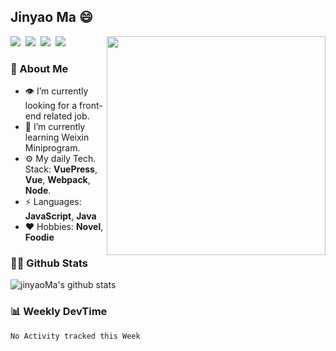 ## Jinyao Ma :smile:

<!--
**jinyaoMa/jinyaoMa** is a ✨ _special_ ✨ repository because its `README.md` (this file) appears on your GitHub profile.
-->

[![](https://img.shields.io/badge/-Blog-ff3300?style=for-the-badge&logo=blogger&logoColor=white&link=https://ma-jinyao.cn)](https://ma-jinyao.cn)<span>&nbsp;</span>
[![](https://img.shields.io/badge/-GitHub-181717?style=for-the-badge&logo=github&logoColor=white&link=https://github.com/jinyaoMa)](https://github.com/jinyaoMa)<span>&nbsp;</span>
[![](https://img.shields.io/badge/-Outlook-0078d4?style=for-the-badge&logo=microsoft%20outlook&logoColor=white&link=mailto://jinyao.ma@outlook.com)](mailto://jinyao.ma@outlook.com)<span>&nbsp;</span>
[![](https://img.shields.io/badge/-Tencent-eb1923?style=for-the-badge&logo=tencent%20qq&logoColor=white&link=https://bit.ly/3kRUe14)](https://bit.ly/3kRUe14)<span>&nbsp;</span>
<a href="https://jq.qq.com/?_wv=1027&k=qkVu4Mtr" target="_blank"><img align="right" width="350px" src="https://raw.githubusercontent.com/jinyaoMa/jinyaoMa/master/qrcode.png" /></a>

### :thinking: About Me

- :eye: I’m currently looking for a front-end related job.
- :seedling: I’m currently learning Weixin Miniprogram.
- :gear: My daily Tech. Stack: **VuePress**, **Vue**, **Webpack**, **Node**.
- :zap: Languages: **JavaScript**, **Java**
- :heart: Hobbies: **Novel**, **Foodie**

### :raising_hand_man: Github Stats

![jinyaoMa's github stats](https://github-readme-stats.vercel.app/api/?username=jinyaoMa&show_icons=true&hide_title=true&theme=gruvbox)

### :bar_chart: Weekly DevTime

<!--START_SECTION:waka-->
```text
No Activity tracked this Week
```
<!--END_SECTION:waka-->
